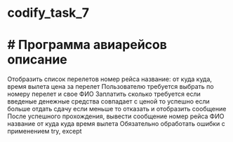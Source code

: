 # codify_task_7

# # Программа авиарейсов описание

Отобразить список перелетов 
номер рейса
название: от куда куда, 
время вылета
цена за перелет
Пользователю требуется выбрать по номеру перелет и свое ФИО
Заплатить сколько требуется
если введеные денежные средства совпадает с ценой то успешно
если больше отдать сдачу
если меньше то отказать и отобразить сообщение
После успешного прохождения, вывести сообщение
номер рейса
ФИО
название от куда куда
время вылета
Обязательно обработать ошибки с применением try, except
